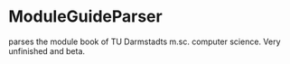 # ModuleGuideParser
parses the module book of TU Darmstadts m.sc. computer science. Very unfinished and beta.
